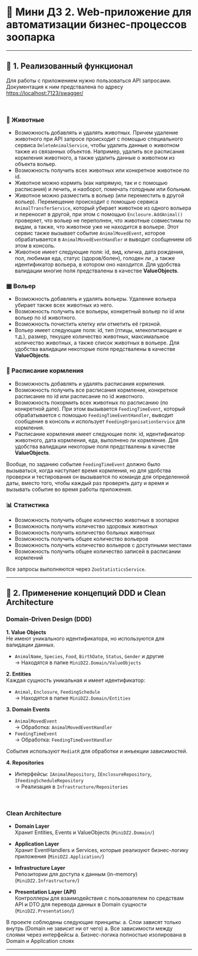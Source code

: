 ﻿# 🦁 Мини ДЗ 2. Web-приложение для автоматизации бизнес-процессов зоопарка

---

## 📌 1. Реализованный функционал

Для работы с приложением нужно пользоваться API запросами. Документация к ним предствалена по адресу [https://localhost:7123/swagger/](https://localhost:7123/swagger/)

<br>

### 🦫 Животные
- Возможность добавлять и удалять животных. Причем удаление животного при API запросе происходит
с помощью специального сервиса `DeleteAnimalService`, чтобы удалить данные о животном также из связанных объектов.
Например, удалить все расписания кормления животного, а также удалить данные о животном из объекта вольер.
- Возможность получить всех животных или конкретное животное по id.
- Животное можно кормить (как напрямую, так и с помощью расписания) и лечить, и наоборот, помечать голодным или больным.
- Животное можно разместить в вольер (или переместить в другой вольер). Перемещение происходит с помощью сервиса
`AnimalTransferService`, который убирает животное из одного вольера и переносит в другой, при этом с помощью `Enclosure.AddAnimal()` проверяет, что вольер не переполнен, что животные совместимы по видам, а также, что 
животное уже не находится в вольере. Этот сервис также вызывает событие `AnimalMovedEvent`, которое обрабатывается в `AnimalMovedEventHandler` и выводит сообщением об этом в консоль.
- Животное имеет следующие поля: id, вид, кличка, дата рождения, пол, любимая еда, статус (здоров/болен), голоден ли
, а также идентификатор вольера, в котором оно находится. Для удобства валидации многие поля предствалены в качестве **ValueObjects**.

### ▦ Вольер
- Возможность добавлять и удалять вольеры. Удаление вольера убирает также всех животных из него.
- Возможность получить все вольеры, конкретный вольер по id или вольер по id животного.
- Возможность почистить клетку или отметить её грязной.
- Вольер имеет следующие поля: id, тип (птицы, млекопитающие и т.д.), размер, текущее количество животных, максимальное количество животных, а также список животных в вольере. Для удобства валидации некоторые поля предствалены в качестве **ValueObjects**.

### 📅 Расписание кормления
- Возможность добавлять и удалять расписания кормления.
- Возможность получить все расписания кормление, конкретное расписание по id или расписание по id животного.
- Возможность покормить всех животных по расписанию (по конкретной дате). При этом вызывается `FeedingTimeEvent`, который
обрабатывается с помощью `FeedingTimeEventHandler`, выводит сообщение в консоль и использует `FeedingOrganisationService` для кормления.
- Расписание кормления имеет следующие поля: id, идентификатор животного, дата кормления, еда, выполнено ли кормление. Для удобства валидации некоторые поля предствалены в качестве **ValueObjects**.

Вообще, по заданию событие `FeedingTimeEvent` должно было вызываться, когда наступает время кормления, но для удобства проверки и тестирования он вызывается по команде для определенной даты,
вместо того, чтобы каждый раз проверять дату и время и вызывать событие во время работы приложения.

### 📊 Статистика
- Возможность получить общее количество животных в зоопарке
- Возможность получить количество здоровых животных
- Возможность получить количество больных животных
- Возможность получить общее количество вольеров
- Возможность получить количество вольеров с доступными местами
- Возможность получить общее количество записей в расписании кормлений

Все запросы выполняются через `ZooStatisticsService`. 

---

## :book: 2. Применение концепций DDD и Clean Architecture

### Domain-Driven Design (DDD)

**1. Value Objects**  
Не имеют уникального идентификатора, но используются для валидации данных.
- `AnimalName`, `Species`, `Food`, `BirthDate`, `Status`, `Gender` и другие
 <br> → Находятся в папке `MiniDZ2.Domain/ValueObjects`

**2. Entities**  
Каждая сущность уникальная и имеет идентификатор:
- `Animal`, `Enclosure`, `FeedingSchedule`
 <br> → Находятся в папке `MiniDZ2.Domain/Entities`

**3. Domain Events**  
- `AnimalMovedEvent`
 <br> → Обработка: `AnimalMovedEventHandler`
- `FeedingTimeEvent`
 <br> → Обработка: `FeedingTimeEventHandler`

 События используют `MediatR` для обработки и инъекции зависимостей.

**4. Repositories** 
- Интерфейсы: `IAnimalRepository`, `IEnclosureRepository`, `IFeedingScheduleRepository`
    <br> → Реализация в `Infrastructure/Repositories`

<br>

### Clean Architecture

- **Domain Layer**  
  Хранит Entities, Events и ValueObjects (`MiniDZ2.Domain/`)

- **Application Layer**  
   Хранит EventHandlers и Services, которые реализуют бизнес-логику приложения (`MiniDZ2.Application/`)

- **Infrastructure Layer**  
  Репозитории для доступа к данным (in-memory) (`MiniDZ2.Infrastructure/`)

- **Presentation Layer (API)**  
  Контроллеры для взаимодействия с пользователем по средствам API и DTO для перевода данных в Domain сущности (`MiniDZ2.Presentation/`)

В проекте соблюдены следующие принципы:
a. Слои зависят только внутрь (Domain не зависит ни от чего) 
a. Все зависимости между слоями через интерфейсы
a. Бизнес-логика полностью изолирована в Domain и Application слоях 

---


